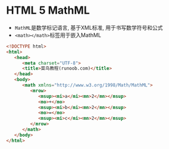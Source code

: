 # HTML 5 MathML

* `MathML`是数学标记语言, 基于XML标准, 用于书写数学符号和公式
* `<math></math>`标签用于嵌入MathML

```html
<!DOCTYPE html>
<html>
   <head>
      <meta charset="UTF-8">
      <title>菜鸟教程(runoob.com)</title>
   </head>
   <body>
      <math xmlns="http://www.w3.org/1998/Math/MathML">
         <mrow>
            <msup><mi>a</mi><mn>2</mn></msup>
            <mo>+</mo>
            <msup><mi>b</mi><mn>2</mn></msup>
            <mo>=</mo>
            <msup><mi>c</mi><mn>2</mn></msup>
         </mrow>
      </math>
   </body>
</html> 
```
